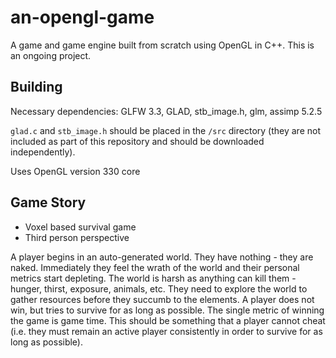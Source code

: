# an-opengl-game
A game and game engine built from scratch using OpenGL in C++. This is an ongoing project.

## Building

Necessary dependencies: GLFW 3.3, GLAD, stb_image.h, glm, assimp 5.2.5

`glad.c` and `stb_image.h` should be placed in the `/src` directory (they are not included as part of this repository and should be downloaded independently).

Uses OpenGL version 330 core

## Game Story

* Voxel based survival game
* Third person perspective

A player begins in an auto-generated world. They have nothing - they are naked. Immediately they feel the wrath of the world and their personal metrics start depleting. The world is harsh as anything can kill them - hunger, thirst, exposure, animals, etc. They need to explore the world to gather resources before they succumb to the elements. A player does not win, but tries to survive for as long as possible. The single metric of winning the game is game time. This should be something that a player cannot cheat (i.e. they must remain an active player consistently in order to survive for as long as possible). 